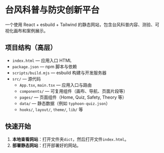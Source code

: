 # 台风科普与防灾创新平台

一个使用 React + esbuild + Tailwind 的静态网站，包含台风科普内容、测验、可视化画布和案例展示。

## 项目结构（高层）

- `index.html` — 应用入口 HTML
- `package.json` — npm 脚本与依赖
- `scripts/build.mjs` — esbuild 构建与开发服务器
- `src/` — 源代码
  - `App.tsx`, `main.tsx` — 应用入口与路由
  - `components/` — 可复用组件（画布、导航、页面片段等）
  - `pages/` — 页面组件（Home, Quiz, Safety, Theory 等）
  - `data/` — 静态数据（例如 `typhoon-quiz.json`）
  - `hooks/`, `layout/`, `theme/`, `lib/` 等

## 快速开始

1. **本地查看网站**：打开文件夹`dict`，然后打开文件`index.html`。
2. **部署静态网站**：打开部署好的网站。

